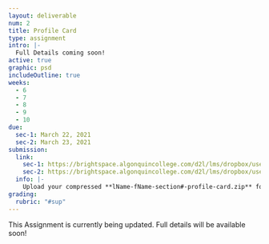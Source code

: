 ```yaml
---
layout: deliverable
num: 2
title: Profile Card
type: assignment
intro: |-
  Full Details coming soon!
active: true
graphic: psd
includeOutline: true
weeks:
  - 6
  - 7
  - 8
  - 9
  - 10
due:
  sec-1: March 22, 2021
  sec-2: March 23, 2021
submission:
  link:
    sec-1: https://brightspace.algonquincollege.com/d2l/lms/dropbox/user/folder_submit_files.d2l?db=289601&grpid=0&isprv=0&bp=0&ou=332375
    sec-2: https://brightspace.algonquincollege.com/d2l/lms/dropbox/user/folder_submit_files.d2l?db=290050&grpid=0&isprv=0&bp=0&ou=317259
  info: |-
    Upload your compressed **lName-fName-section#-profile-card.zip** folder on Brightspace.
grading:
  rubric: "#sup"
---
```


<div class="highlight-box" style="margin: 0;">
  <p class="scale-4">
    This Assignment is currently being updated. Full details will be available soon!
  </p>
</div>
